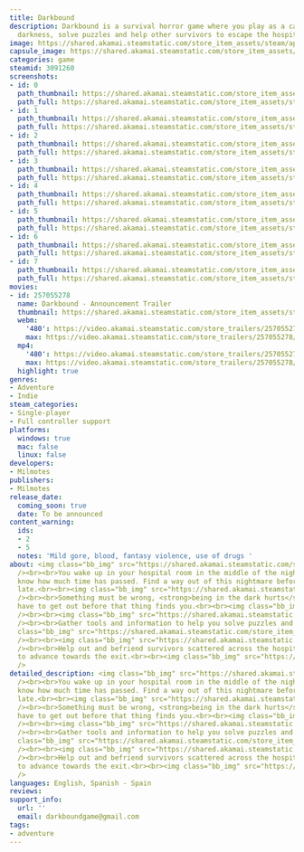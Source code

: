 ```yaml
---
title: Darkbound
description: Darkbound is a survival horror game where you play as a cat. Avoid the
  darkness, solve puzzles and help other survivors to escape the hospital.
image: https://shared.akamai.steamstatic.com/store_item_assets/steam/apps/3091260/header.jpg?t=1730643599
capsule_image: https://shared.akamai.steamstatic.com/store_item_assets/steam/apps/3091260/capsule_231x87.jpg?t=1730643599
categories: game
steamid: 3091260
screenshots:
- id: 0
  path_thumbnail: https://shared.akamai.steamstatic.com/store_item_assets/steam/apps/3091260/ss_08bc7753b51a27dd4dc3cc81dffc3e1698a712d3.600x338.jpg?t=1730643599
  path_full: https://shared.akamai.steamstatic.com/store_item_assets/steam/apps/3091260/ss_08bc7753b51a27dd4dc3cc81dffc3e1698a712d3.1920x1080.jpg?t=1730643599
- id: 1
  path_thumbnail: https://shared.akamai.steamstatic.com/store_item_assets/steam/apps/3091260/ss_8a968b3782f989dec65edaf1fc20d702b6d53dc5.600x338.jpg?t=1730643599
  path_full: https://shared.akamai.steamstatic.com/store_item_assets/steam/apps/3091260/ss_8a968b3782f989dec65edaf1fc20d702b6d53dc5.1920x1080.jpg?t=1730643599
- id: 2
  path_thumbnail: https://shared.akamai.steamstatic.com/store_item_assets/steam/apps/3091260/ss_13d18d2864bc79d7094a3f09dc1bcab5f1b062ff.600x338.jpg?t=1730643599
  path_full: https://shared.akamai.steamstatic.com/store_item_assets/steam/apps/3091260/ss_13d18d2864bc79d7094a3f09dc1bcab5f1b062ff.1920x1080.jpg?t=1730643599
- id: 3
  path_thumbnail: https://shared.akamai.steamstatic.com/store_item_assets/steam/apps/3091260/ss_8acc49adc710373566e66cf0364f8328e480c589.600x338.jpg?t=1730643599
  path_full: https://shared.akamai.steamstatic.com/store_item_assets/steam/apps/3091260/ss_8acc49adc710373566e66cf0364f8328e480c589.1920x1080.jpg?t=1730643599
- id: 4
  path_thumbnail: https://shared.akamai.steamstatic.com/store_item_assets/steam/apps/3091260/ss_d56ce7d06178faa376df79350493da7ea4520508.600x338.jpg?t=1730643599
  path_full: https://shared.akamai.steamstatic.com/store_item_assets/steam/apps/3091260/ss_d56ce7d06178faa376df79350493da7ea4520508.1920x1080.jpg?t=1730643599
- id: 5
  path_thumbnail: https://shared.akamai.steamstatic.com/store_item_assets/steam/apps/3091260/ss_2f243cea246d0b6cd7a9b9e957a4db5de525f1f8.600x338.jpg?t=1730643599
  path_full: https://shared.akamai.steamstatic.com/store_item_assets/steam/apps/3091260/ss_2f243cea246d0b6cd7a9b9e957a4db5de525f1f8.1920x1080.jpg?t=1730643599
- id: 6
  path_thumbnail: https://shared.akamai.steamstatic.com/store_item_assets/steam/apps/3091260/ss_e13df954e982d822fbea01d13ba0786755a2f8e4.600x338.jpg?t=1730643599
  path_full: https://shared.akamai.steamstatic.com/store_item_assets/steam/apps/3091260/ss_e13df954e982d822fbea01d13ba0786755a2f8e4.1920x1080.jpg?t=1730643599
- id: 7
  path_thumbnail: https://shared.akamai.steamstatic.com/store_item_assets/steam/apps/3091260/ss_0aeb9e947805761410fe77038e231c1ec9a03e8f.600x338.jpg?t=1730643599
  path_full: https://shared.akamai.steamstatic.com/store_item_assets/steam/apps/3091260/ss_0aeb9e947805761410fe77038e231c1ec9a03e8f.1920x1080.jpg?t=1730643599
movies:
- id: 257055278
  name: Darkbound - Announcement Trailer
  thumbnail: https://shared.akamai.steamstatic.com/store_item_assets/steam/apps/257055278/movie.293x165.jpg?t=1726753974
  webm:
    '480': https://video.akamai.steamstatic.com/store_trailers/257055278/movie480_vp9.webm?t=1726753974
    max: https://video.akamai.steamstatic.com/store_trailers/257055278/movie_max_vp9.webm?t=1726753974
  mp4:
    '480': https://video.akamai.steamstatic.com/store_trailers/257055278/movie480.mp4?t=1726753974
    max: https://video.akamai.steamstatic.com/store_trailers/257055278/movie_max.mp4?t=1726753974
  highlight: true
genres:
- Adventure
- Indie
steam_categories:
- Single-player
- Full controller support
platforms:
  windows: true
  mac: false
  linux: false
developers:
- Milmotes
publishers:
- Milmotes
release_date:
  coming_soon: true
  date: To be announced
content_warning:
  ids:
  - 2
  - 5
  notes: 'Mild gore, blood, fantasy violence, use of drugs '
about: <img class="bb_img" src="https://shared.akamai.steamstatic.com/store_item_assets/steam/apps/3091260/extras/Escapethehospital_ENG.png?t=1730643599"
  /><br><br>You wake up in your hospital room in the middle of the night and you don't
  know how much time has passed. Find a way out of this nightmare before it’s too
  late.<br><br><img class="bb_img" src="https://shared.akamai.steamstatic.com/store_item_assets/steam/apps/3091260/extras/Avoidthedark_ENG.png?t=1730643599"
  /><br><br>Something must be wrong, <strong>being in the dark hurts</strong>. You
  have to get out before that thing finds you.<br><br><img class="bb_img" src="https://shared.akamai.steamstatic.com/store_item_assets/steam/apps/3091260/extras/hallway.gif?t=1730643599"
  /><br><br><img class="bb_img" src="https://shared.akamai.steamstatic.com/store_item_assets/steam/apps/3091260/extras/Solvepuzzles_ENG.png?t=1730643599"
  /><br><br>Gather tools and information to help you solve puzzles and overcome drawbacks.<br><br><img
  class="bb_img" src="https://shared.akamai.steamstatic.com/store_item_assets/steam/apps/3091260/extras/inventory-puzzle.gif?t=1730643599"
  /><br><br><img class="bb_img" src="https://shared.akamai.steamstatic.com/store_item_assets/steam/apps/3091260/extras/Findsurvivors_ENG.png?t=1730643599"
  /><br><br>Help out and befriend survivors scattered across the hospital in order
  to advance towards the exit.<br><br><img class="bb_img" src="https://shared.akamai.steamstatic.com/store_item_assets/steam/apps/3091260/extras/hello.gif?t=1730643599"
  />
detailed_description: <img class="bb_img" src="https://shared.akamai.steamstatic.com/store_item_assets/steam/apps/3091260/extras/Escapethehospital_ENG.png?t=1730643599"
  /><br><br>You wake up in your hospital room in the middle of the night and you don't
  know how much time has passed. Find a way out of this nightmare before it’s too
  late.<br><br><img class="bb_img" src="https://shared.akamai.steamstatic.com/store_item_assets/steam/apps/3091260/extras/Avoidthedark_ENG.png?t=1730643599"
  /><br><br>Something must be wrong, <strong>being in the dark hurts</strong>. You
  have to get out before that thing finds you.<br><br><img class="bb_img" src="https://shared.akamai.steamstatic.com/store_item_assets/steam/apps/3091260/extras/hallway.gif?t=1730643599"
  /><br><br><img class="bb_img" src="https://shared.akamai.steamstatic.com/store_item_assets/steam/apps/3091260/extras/Solvepuzzles_ENG.png?t=1730643599"
  /><br><br>Gather tools and information to help you solve puzzles and overcome drawbacks.<br><br><img
  class="bb_img" src="https://shared.akamai.steamstatic.com/store_item_assets/steam/apps/3091260/extras/inventory-puzzle.gif?t=1730643599"
  /><br><br><img class="bb_img" src="https://shared.akamai.steamstatic.com/store_item_assets/steam/apps/3091260/extras/Findsurvivors_ENG.png?t=1730643599"
  /><br><br>Help out and befriend survivors scattered across the hospital in order
  to advance towards the exit.<br><br><img class="bb_img" src="https://shared.akamai.steamstatic.com/store_item_assets/steam/apps/3091260/extras/hello.gif?t=1730643599"
  />
languages: English, Spanish - Spain
reviews:
support_info:
  url: ''
  email: darkboundgame@gmail.com
tags:
- adventure
---
```


